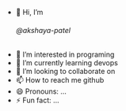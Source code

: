 - 👋 Hi, I’m <p> <h6> @akshaya-patel
- 👀 I’m interested in programing
- 🌱 I’m currently learning devops
- 💞️ I’m looking to collaborate on 
- 📫 How to reach me github
- 😄 Pronouns: ...
- ⚡ Fun fact: ...

<!---
akshaya-patel/akshaya-patel is a ✨ special ✨ repository because its `README.md` (this file) appears on your GitHub profile.
You can click the Preview link to take a look at your changes.
--->
